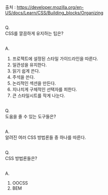 출처 : https://developer.mozilla.org/en-US/docs/Learn/CSS/Building_blocks/Organizing<br/><br/>

Q.<br/>
CSS를 깔끔하게 유지하는 팁은?
<br/><br/>

A.<br/>
1. 프로젝트에 설정된 스타일 가이드라인을 따른다.
2. 일관성을 유지한다.
3. 읽기 쉽게 쓴다.
4. 주석을 쓴다.
5. 논리적인 섹션을 만든다. 
6. 지나치게 구체적인 선택자를 피한다.
7. 큰 스타일시트를 작게 나눈다.
<br/><br/>

Q.<br/>
도움을 줄 수 있는 도구들은?
<br/><br/>

A.<br/>
알려진 여러 CSS 방법론들 중 하나를 따른다.
<br/><br/>

Q.<br/>
CSS 방법론들은?
<br/><br/>

A.<br/>
1. OOCSS
2. BEM
<br/><br/>